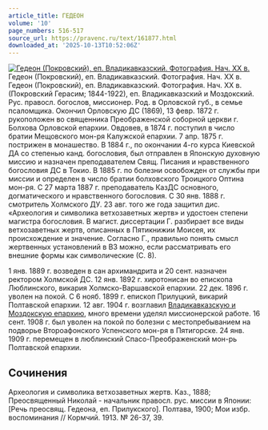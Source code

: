 ```yaml
---
article_title: ГЕДЕОН
volume: '10'
page_numbers: 516-517
source_url: https://pravenc.ru/text/161877.html
downloaded_at: '2025-10-13T10:52:06Z'
---
```


[![Гедеон (Покровский), еп. Владикавказский. Фотография. Нач. ХХ в.](https://pravenc.ru/data/684/467/1234/i200.jpg "Кликните для увеличения картинки")](https://pravenc.ru/data/684/467/1234/i400.jpg)Гедеон (Покровский), еп. Владикавказский. Фотография. Нач. ХХ в.  
Гедеон (Покровский), еп. Владикавказский. Фотография. Нач. ХХ в.(Покровский Герасим; 1844-1922), еп. Владикавказский и Моздокский. Рус. правосл. богослов, миссионер. Род. в Орловской губ., в семье псаломщика. Окончил Орловскую ДС (1869), 13 февр. 1872 г. рукоположен во священника Преображенской соборной церкви г. Болхова Орловской епархии. Овдовев, в 1874 г. поступил в число братии Мещовского мон-ря Калужской епархии. 7 апр. 1875 г. пострижен в монашество. В 1884 г., по окончании 4-го курса Киевской ДА со степенью канд. богословия, был отправлен в Японскую духовную миссию и назначен преподавателем Свящ. Писания и нравственного богословия ДС в Токио. В 1885 г. по болезни освобожден от службы при миссии и определен в число братии болховского Троицкого Оптина мон-ря. С 27 марта 1887 г. преподаватель КазДС основного, догматического и нравственного богословия. С 30 янв. 1888 г. смотритель Холмского ДУ. 23 авг. того же года защитил дис. «Археология и символика ветхозаветных жертв» и удостоен степени магистра богословия. В магист. диссертации Г. разбирает все виды ветхозаветных жертв, описанных в Пятикнижии Моисея, их происхождение и значение. Согласно Г., правильно понять смысл жертвенных установлений в ВЗ можно, если рассматривать его внешние формы как символические (С. 8).

1 янв. 1889 г. возведен в сан архимандрита и 20 сент. назначен ректором Холмской ДС. 12 янв. 1892 г. хиротонисан во епископа Люблинского, викария Холмско-Варшавской епархии. 22 дек. 1896 г. уволен на покой. С 6 нояб. 1899 г. епископ Прилуцкий, викарий Полтавской епархии. 12 авг. 1904 г. возглавил [Владикавказскую и Моздокскую епархию](<https://pravenc.ru/text/Владикавказскую и Моздокскую епархию.html>), много времени уделял миссионерской работе. 16 сент. 1908 г. был уволен на покой по болезни с местопребыванием на подворье Второафонского Успенского мон-ря в Пятигорске. 24 янв. 1909 г. перемещен в люблинский Спасо-Преображенский мон-рь Полтавской епархии.

## Сочинения

Археология и символика ветхозаветных жертв. Каз., 1888; Преосвященный Николай - начальник правосл. рус. миссии в Японии: [Речь преосвящ. Гедеона, еп. Прилукского]. Полтава, 1900; 
Мои избр. воспоминания // Кормчий. 1913. № 26-37, 39.
